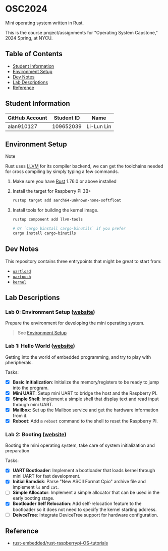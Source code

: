 # OSC2024

Mini operating system written in Rust.

This is the course project/assignments for "Operating System Capstone," 2024 Spring, at NYCU.

## Table of Contents

- [Student Information](#student-information)
- [Environment Setup](#environment-setup)
- [Dev Notes](#dev-notes)
- [Lab Descriptions](#lab-descriptions)
- [Reference](#reference)

## Student Information

| GitHub Account | Student ID | Name       |
| -------------- | ---------- | ---------- |
| alan910127     | 109652039  | Li-Lun Lin |

## Environment Setup

> [!NOTE]
> Rust uses [LLVM](https://llvm.org/) for its compiler backend, we can get the toolchains needed for cross compiling by simply typing a few commands.

1. Make sure you have [Rust](https://rust-lang.org/) 1.76.0 or above installed

2. Install the target for Raspberry PI 3B+

   ```sh
   rustup target add aarch64-unknown-none-softfloat
   ```

3. Install tools for building the kernel image.

   ```sh
   rustup component add llvm-tools

   # Or `cargo binstall cargo-binutils` if you prefer
   cargo install cargo-binutils
   ```

## Dev Notes

This repository contains three entrypoints that might be great to start from:

- [`uartload`](crates/uartload)
- [`uartpush`](crates/uartpush)
- [`kernel`](crates/kernel)

## Lab Descriptions

### Lab 0: Environment Setup ([website](https://nycu-caslab.github.io/OSC2024/labs/lab0.html))

Prepare the environment for developing the mini operating system.

> See [Environment Setup](#environment-setup)

### Lab 1: Hello World ([website](https://nycu-caslab.github.io/OSC2024/labs/lab1.html))

Getting into the world of embedded programming, and try to play with pheripherals.

Tasks:

- [x] **Basic Initialization**: Initialize the memory/registers to be ready to jump into the program.
- [x] **Mini UART**: Setup mini UART to bridge the host and the Raspberry PI.
- [x] **Simple Shell**: Implement a simple shell that display text and read input through mini UART.
- [x] **Mailbox**: Set up the Mailbox service and get the hardware information from it.
- [x] **Reboot**: Add a `reboot` command to the shell to reset the Raspberry PI.

### Lab 2: Booting ([website](https://nycu-caslab.github.io/OSC2024/labs/lab2.html))

Booting the mini operating system, take care of system initialization and preparation

Tasks:

- [x] **UART Bootloader**: Implement a bootloader that loads kernel through mini UART for fast development.
- [x] **Initial Ramdisk**: Parse "New ASCII Format Cpio" archive file and implement `ls` and `cat`.
- [ ] **Simple Allocator**: Implement a simple allocator that can be used in the early booting stage.
- [x] **Bootloader Self Relocation**: Add self-relocation feature to the bootloader so it does not need to specify the kernel starting address.
- [ ] **DeivceTree**: Integrate DeviceTree support for hardware configuration.

## Reference

- [rust-embedded/rust-raspberrypi-OS-tutorials](https://github.com/rust-embedded/rust-raspberrypi-OS-tutorials)
